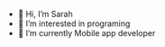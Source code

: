 - 👋 Hi, I’m Sarah
- 👀 I’m interested in programing
- 🌱 I’m currently Mobile app developer
<!---- 💞️ I’m looking to collaborate on ...
- 📫 How to reach me ...
--->
<!---
Sarah949/Sarah949 is a ✨ special ✨ repository because its `README.md` (this file) appears on your GitHub profile.
You can click the Preview link to take a look at your changes.
--->
